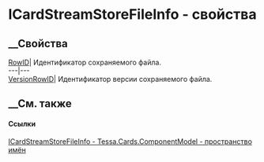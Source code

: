 # ICardStreamStoreFileInfo - свойства
##  __Свойства
[RowID](P_Tessa_Cards_ComponentModel_ICardStreamStoreFileInfo_RowID.htm)|
Идентификатор сохраняемого файла.  
---|---  
[VersionRowID](P_Tessa_Cards_ComponentModel_ICardStreamStoreFileInfo_VersionRowID.htm)|
Идентификатор версии сохраняемого файла.  
##  __См. также
#### Ссылки
[ICardStreamStoreFileInfo -
](T_Tessa_Cards_ComponentModel_ICardStreamStoreFileInfo.htm)
[Tessa.Cards.ComponentModel - пространство
имён](N_Tessa_Cards_ComponentModel.htm)
